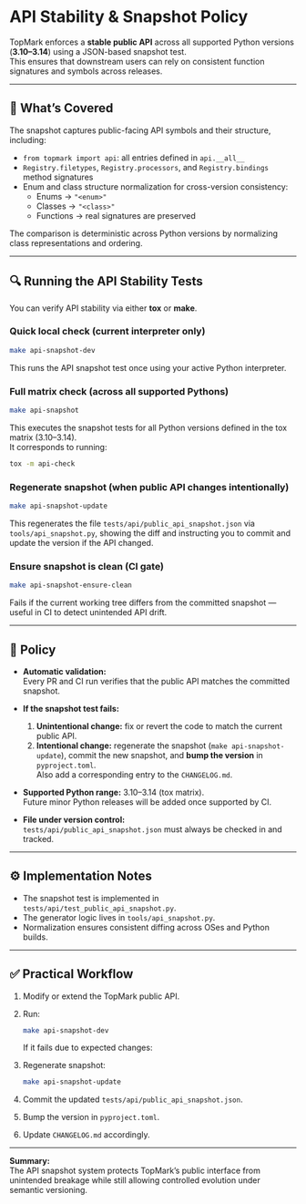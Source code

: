 <!--
topmark:header:start

  project      : TopMark
  file         : api-stability.md
  file_relpath : docs/dev/api-stability.md
  license      : MIT
  copyright    : (c) 2025 Olivier Biot

topmark:header:end
-->

# API Stability & Snapshot Policy

TopMark enforces a **stable public API** across all supported Python versions (**3.10–3.14**) using a JSON-based snapshot test.\
This ensures that downstream users can rely on consistent function signatures and symbols across releases.

______________________________________________________________________

## 🧩 What’s Covered

The snapshot captures public-facing API symbols and their structure, including:

- `from topmark import api`: all entries defined in `api.__all__`
- `Registry.filetypes`, `Registry.processors`, and `Registry.bindings` method signatures
- Enum and class structure normalization for cross-version consistency:
  - Enums → `"<enum>"`
  - Classes → `"<class>"`
  - Functions → real signatures are preserved

The comparison is deterministic across Python versions by normalizing class representations and ordering.

______________________________________________________________________

## 🔍 Running the API Stability Tests

You can verify API stability via either **tox** or **make**.

### Quick local check (current interpreter only)

```bash
make api-snapshot-dev
```

This runs the API snapshot test once using your active Python interpreter.

### Full matrix check (across all supported Pythons)

```bash
make api-snapshot
```

This executes the snapshot tests for all Python versions defined in the tox matrix (3.10–3.14).\
It corresponds to running:

```bash
tox -m api-check
```

### Regenerate snapshot (when public API changes intentionally)

```bash
make api-snapshot-update
```

This regenerates the file `tests/api/public_api_snapshot.json` via `tools/api_snapshot.py`, showing the diff and instructing you to commit and update the version if the API changed.

### Ensure snapshot is clean (CI gate)

```bash
make api-snapshot-ensure-clean
```

Fails if the current working tree differs from the committed snapshot — useful in CI to detect unintended API drift.

______________________________________________________________________

## 🧱 Policy

- **Automatic validation:**\
  Every PR and CI run verifies that the public API matches the committed snapshot.

- **If the snapshot test fails:**

  1. **Unintentional change:** fix or revert the code to match the current public API.
  1. **Intentional change:** regenerate the snapshot (`make api-snapshot-update`), commit the new snapshot, and **bump the version** in `pyproject.toml`.\
     Also add a corresponding entry to the `CHANGELOG.md`.

- **Supported Python range:** 3.10–3.14 (tox matrix).\
  Future minor Python releases will be added once supported by CI.

- **File under version control:**\
  `tests/api/public_api_snapshot.json` must always be checked in and tracked.

______________________________________________________________________

## ⚙️ Implementation Notes

- The snapshot test is implemented in `tests/api/test_public_api_snapshot.py`.
- The generator logic lives in `tools/api_snapshot.py`.
- Normalization ensures consistent diffing across OSes and Python builds.

______________________________________________________________________

## ✅ Practical Workflow

1. Modify or extend the TopMark public API.

1. Run:

   ```bash
   make api-snapshot-dev
   ```

   If it fails due to expected changes:

1. Regenerate snapshot:

   ```bash
   make api-snapshot-update
   ```

1. Commit the updated `tests/api/public_api_snapshot.json`.

1. Bump the version in `pyproject.toml`.

1. Update `CHANGELOG.md` accordingly.

______________________________________________________________________

**Summary:**\
The API snapshot system protects TopMark’s public interface from unintended breakage while still allowing controlled evolution under semantic versioning.
